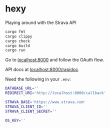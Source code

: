 # hexy
Playing around with the Strava API

```bash
cargo fmt
cargo clippy
cargo check
cargo build
cargo run
```

Go to [localhost:8000](http://localhost:8000) and follow the OAuth flow.

API docs at [localhost:8000/rapidoc](http://localhost:8000/rapidoc).

Need the following in your `.env`:
```bash
DATABASE_URL=''
REDIRECT_URI='http://localhost:8000/callback'

STRAVA_BASE='https://www.strava.com'
STRAVA_CLIENT_ID=''
STRAVA_CLIENT_SECRET=''

OS_KEY=''
```

